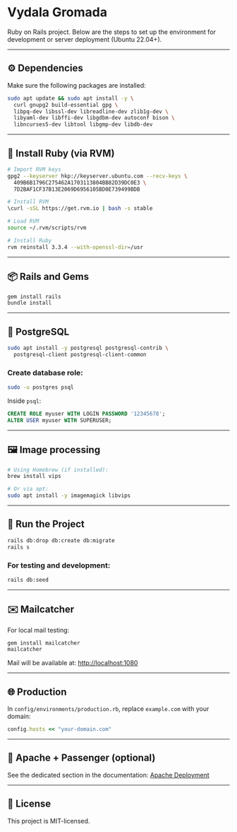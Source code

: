 # Vydala Gromada

Ruby on Rails project. Below are the steps to set up the environment for development or server deployment (Ubuntu 22.04+).

---

## ⚙️ Dependencies

Make sure the following packages are installed:

```bash
sudo apt update && sudo apt install -y \
  curl gnupg2 build-essential gpg \
  libpq-dev libssl-dev libreadline-dev zlib1g-dev \
  libyaml-dev libffi-dev libgdbm-dev autoconf bison \
  libncurses5-dev libtool libgmp-dev libdb-dev
```

---

## 💎 Install Ruby (via RVM)

```bash
# Import RVM keys
gpg2 --keyserver hkp://keyserver.ubuntu.com --recv-keys \
  409B6B1796C275462A1703113804BB82D39DC0E3 \
  7D2BAF1CF37B13E2069D6956105BD0E739499BDB

# Install RVM
\curl -sSL https://get.rvm.io | bash -s stable

# Load RVM
source ~/.rvm/scripts/rvm

# Install Ruby
rvm reinstall 3.3.4 --with-openssl-dir=/usr
```

---

## 📦 Rails and Gems

```bash
gem install rails
bundle install
```

---

## 🐘 PostgreSQL

```bash
sudo apt install -y postgresql postgresql-contrib \
  postgresql-client postgresql-client-common
```

### Create database role:

```bash
sudo -u postgres psql
```

Inside `psql`:
```sql
CREATE ROLE myuser WITH LOGIN PASSWORD '12345678';
ALTER USER myuser WITH SUPERUSER;
```

---

## 🖼️ Image processing

```bash
# Using Homebrew (if installed):
brew install vips

# Or via apt:
sudo apt install -y imagemagick libvips
```

---

## 🚀 Run the Project

```bash
rails db:drop db:create db:migrate
rails s
```

### For testing and development:
```bash
rails db:seed
```

---

## ✉️ Mailcatcher

For local mail testing:
```bash
gem install mailcatcher
mailcatcher
```

Mail will be available at: [http://localhost:1080](http://localhost:1080)

---

## 🌐 Production

In `config/environments/production.rb`, replace `example.com` with your domain:

```ruby
config.hosts << "your-domain.com"
```

---

## 📎 Apache + Passenger (optional)

See the dedicated section in the documentation: [Apache Deployment](#apache--passenger-deployment)

---

## 📄 License

This project is MIT-licensed.
